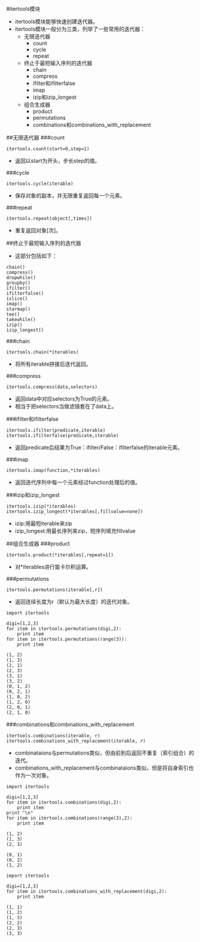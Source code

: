 #itertools模块
* itertools模块能够快速创建迭代器。
* itertools模块一般分为三类，列举了一些常用的迭代器：
	* 无限迭代器
		* count
		* cycle
		* repeat
	* 终止于最短输入序列的迭代器
		* chain
		* compress
		* ifilter和ifilterfalse
		* imap
		* izip和izip_longest
	* 组合生成器
		* product
		* permutations
		* combinations和combinations_with_replacement

##无限迭代器
###count
```
itertools.count(start=0,step=1)
```
* 返回以start为开头，步长step的值。

###cycle
```
itertools.cycle(iterable)
```
* 保存对象的副本，并无限重复返回每一个元素。

###repeat
```
itertools.repeat(object[,times])
```
* 重复返回对象[次]。

##终止于最短输入序列的迭代器
* 这部分包括如下：
```
chain()     
compress()  
dropwhile()     
groupby()   
ifilter()   
ifilterfalse()
islice()    
imap() 
starmap()   
tee()    
takewhile()     
izip()  
izip_longest()
```

###chain
```
itertools.chain(*iterables)
```
* 将所有iterable拼接后迭代返回。

###compress
```
itertools.compress(data,selectors)
```
* 返回data中对应selectors为True的元素。
* 相当于把selectors当做滤镜套在了data上。

###ifilter和ifilterfalse
```
itertools.ifilter(predicate,iterable)
itertools.ifilterfalse(predicate,iterable)
```
* 返回predicate后结果为True：ifilter/False：ifilterfalse的iterable元素。

###imap
```
itertools.imap(function,*iterables)
```
* 返回迭代序列中每一个元素经过function处理后的值。

###izip和izip_longest
```
itertools.izip(*iterables)
itertools.izip_longest(*iterables[,fillvalue=none])
```
* izip:用最短iterable来zip
* izip_longest:用最长序列来zip，短序列填充fillvalue

##组合生成器
###product
```
itertools.product(*iterables[,repeat=1])
```
* 对*iterables进行笛卡尔积运算。

###permutations
```
itertools.permutations(iterable[,r])
```
* 返回连续长度为r（默认为最大长度）的迭代对象。

```
import itertools

digi=[1,2,3]
for item in itertools.permutations(digi,2):
    print item
for item in itertools.permutations(range(3)):
    print item

(1, 2)
(1, 3)
(2, 1)
(2, 3)
(3, 1)
(3, 2)
(0, 1, 2)
(0, 2, 1)
(1, 0, 2)
(1, 2, 0)
(2, 0, 1)
(2, 1, 0)
```

###combinations和combinations_with_replacement
```
itertools.combinations(iterable, r)
itertools.combinations_with_replacement(iterable, r)
```
* combinataions与permutations类似，但由前到后返回不重复（索引组合）的迭代。
* combinations_with_replacement与combinataions类似，但是将自身索引也作为一次对象。

```
import itertools

digi=[1,2,3]
for item in itertools.combinations(digi,2):
    print item
print "\n"
for item in itertools.combinations(range(3),2):
    print item

(1, 2)
(1, 3)
(2, 3)

(0, 1)
(0, 2)
(1, 2)
```

```
import itertools

digi=[1,2,3]
for item in itertools.combinations_with_replacement(digi,2):
    print item

(1, 1)
(1, 2)
(1, 3)
(2, 2)
(2, 3)
(3, 3)
```